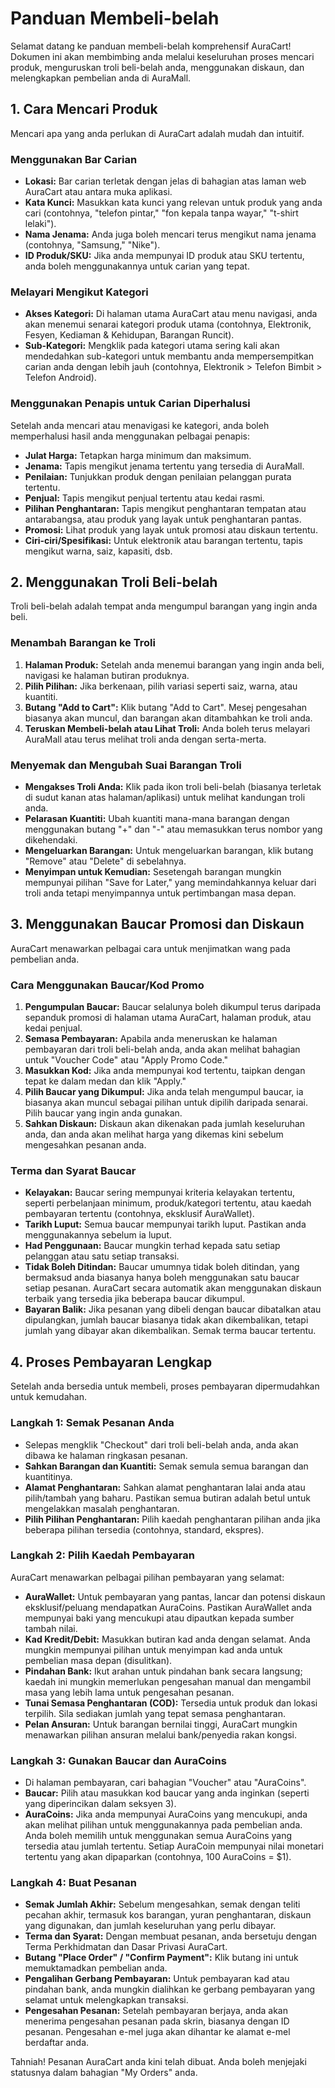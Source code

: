 # Panduan Membeli-belah

Selamat datang ke panduan membeli-belah komprehensif AuraCart! Dokumen ini akan membimbing anda melalui keseluruhan proses mencari produk, menguruskan troli beli-belah anda, menggunakan diskaun, dan melengkapkan pembelian anda di AuraMall.

## 1. Cara Mencari Produk

Mencari apa yang anda perlukan di AuraCart adalah mudah dan intuitif.

### Menggunakan Bar Carian

*   **Lokasi:** Bar carian terletak dengan jelas di bahagian atas laman web AuraCart atau antara muka aplikasi.
*   **Kata Kunci:** Masukkan kata kunci yang relevan untuk produk yang anda cari (contohnya, "telefon pintar," "fon kepala tanpa wayar," "t-shirt lelaki").
*   **Nama Jenama:** Anda juga boleh mencari terus mengikut nama jenama (contohnya, "Samsung," "Nike").
*   **ID Produk/SKU:** Jika anda mempunyai ID produk atau SKU tertentu, anda boleh menggunakannya untuk carian yang tepat.

### Melayari Mengikut Kategori

*   **Akses Kategori:** Di halaman utama AuraCart atau menu navigasi, anda akan menemui senarai kategori produk utama (contohnya, Elektronik, Fesyen, Kediaman & Kehidupan, Barangan Runcit).
*   **Sub-Kategori:** Mengklik pada kategori utama sering kali akan mendedahkan sub-kategori untuk membantu anda mempersempitkan carian anda dengan lebih jauh (contohnya, Elektronik > Telefon Bimbit > Telefon Android).

### Menggunakan Penapis untuk Carian Diperhalusi

Setelah anda mencari atau menavigasi ke kategori, anda boleh memperhalusi hasil anda menggunakan pelbagai penapis:
*   **Julat Harga:** Tetapkan harga minimum dan maksimum.
*   **Jenama:** Tapis mengikut jenama tertentu yang tersedia di AuraMall.
*   **Penilaian:** Tunjukkan produk dengan penilaian pelanggan purata tertentu.
*   **Penjual:** Tapis mengikut penjual tertentu atau kedai rasmi.
*   **Pilihan Penghantaran:** Tapis mengikut penghantaran tempatan atau antarabangsa, atau produk yang layak untuk penghantaran pantas.
*   **Promosi:** Lihat produk yang layak untuk promosi atau diskaun tertentu.
*   **Ciri-ciri/Spesifikasi:** Untuk elektronik atau barangan tertentu, tapis mengikut warna, saiz, kapasiti, dsb.

## 2. Menggunakan Troli Beli-belah

Troli beli-belah adalah tempat anda mengumpul barangan yang ingin anda beli.

### Menambah Barangan ke Troli

1.  **Halaman Produk:** Setelah anda menemui barangan yang ingin anda beli, navigasi ke halaman butiran produknya.
2.  **Pilih Pilihan:** Jika berkenaan, pilih variasi seperti saiz, warna, atau kuantiti.
3.  **Butang "Add to Cart":** Klik butang "Add to Cart". Mesej pengesahan biasanya akan muncul, dan barangan akan ditambahkan ke troli anda.
4.  **Teruskan Membeli-belah atau Lihat Troli:** Anda boleh terus melayari AuraMall atau terus melihat troli anda dengan serta-merta.

### Menyemak dan Mengubah Suai Barangan Troli

*   **Mengakses Troli Anda:** Klik pada ikon troli beli-belah (biasanya terletak di sudut kanan atas halaman/aplikasi) untuk melihat kandungan troli anda.
*   **Pelarasan Kuantiti:** Ubah kuantiti mana-mana barangan dengan menggunakan butang "+" dan "-" atau memasukkan terus nombor yang dikehendaki.
*   **Mengeluarkan Barangan:** Untuk mengeluarkan barangan, klik butang "Remove" atau "Delete" di sebelahnya.
*   **Menyimpan untuk Kemudian:** Sesetengah barangan mungkin mempunyai pilihan "Save for Later," yang memindahkannya keluar dari troli anda tetapi menyimpannya untuk pertimbangan masa depan.

## 3. Menggunakan Baucar Promosi dan Diskaun

AuraCart menawarkan pelbagai cara untuk menjimatkan wang pada pembelian anda.

### Cara Menggunakan Baucar/Kod Promo

1.  **Pengumpulan Baucar:** Baucar selalunya boleh dikumpul terus daripada sepanduk promosi di halaman utama AuraCart, halaman produk, atau kedai penjual.
2.  **Semasa Pembayaran:** Apabila anda meneruskan ke halaman pembayaran dari troli beli-belah anda, anda akan melihat bahagian untuk "Voucher Code" atau "Apply Promo Code."
3.  **Masukkan Kod:** Jika anda mempunyai kod tertentu, taipkan dengan tepat ke dalam medan dan klik "Apply."
4.  **Pilih Baucar yang Dikumpul:** Jika anda telah mengumpul baucar, ia biasanya akan muncul sebagai pilihan untuk dipilih daripada senarai. Pilih baucar yang ingin anda gunakan.
5.  **Sahkan Diskaun:** Diskaun akan dikenakan pada jumlah keseluruhan anda, dan anda akan melihat harga yang dikemas kini sebelum mengesahkan pesanan anda.

### Terma dan Syarat Baucar

*   **Kelayakan:** Baucar sering mempunyai kriteria kelayakan tertentu, seperti perbelanjaan minimum, produk/kategori tertentu, atau kaedah pembayaran tertentu (contohnya, eksklusif AuraWallet).
*   **Tarikh Luput:** Semua baucar mempunyai tarikh luput. Pastikan anda menggunakannya sebelum ia luput.
*   **Had Penggunaan:** Baucar mungkin terhad kepada satu setiap pelanggan atau satu setiap transaksi.
*   **Tidak Boleh Ditindan:** Baucar umumnya tidak boleh ditindan, yang bermaksud anda biasanya hanya boleh menggunakan satu baucar setiap pesanan. AuraCart secara automatik akan menggunakan diskaun terbaik yang tersedia jika beberapa baucar dikumpul.
*   **Bayaran Balik:** Jika pesanan yang dibeli dengan baucar dibatalkan atau dipulangkan, jumlah baucar biasanya tidak akan dikembalikan, tetapi jumlah yang dibayar akan dikembalikan. Semak terma baucar tertentu.

## 4. Proses Pembayaran Lengkap

Setelah anda bersedia untuk membeli, proses pembayaran dipermudahkan untuk kemudahan.

### Langkah 1: Semak Pesanan Anda

*   Selepas mengklik "Checkout" dari troli beli-belah anda, anda akan dibawa ke halaman ringkasan pesanan.
*   **Sahkan Barangan dan Kuantiti:** Semak semula semua barangan dan kuantitinya.
*   **Alamat Penghantaran:** Sahkan alamat penghantaran lalai anda atau pilih/tambah yang baharu. Pastikan semua butiran adalah betul untuk mengelakkan masalah penghantaran.
*   **Pilih Pilihan Penghantaran:** Pilih kaedah penghantaran pilihan anda jika beberapa pilihan tersedia (contohnya, standard, ekspres).

### Langkah 2: Pilih Kaedah Pembayaran

AuraCart menawarkan pelbagai pilihan pembayaran yang selamat:

*   **AuraWallet:** Untuk pembayaran yang pantas, lancar dan potensi diskaun eksklusif/peluang mendapatkan AuraCoins. Pastikan AuraWallet anda mempunyai baki yang mencukupi atau dipautkan kepada sumber tambah nilai.
*   **Kad Kredit/Debit:** Masukkan butiran kad anda dengan selamat. Anda mungkin mempunyai pilihan untuk menyimpan kad anda untuk pembelian masa depan (disulitkan).
*   **Pindahan Bank:** Ikut arahan untuk pindahan bank secara langsung; kaedah ini mungkin memerlukan pengesahan manual dan mengambil masa yang lebih lama untuk pengesahan pesanan.
*   **Tunai Semasa Penghantaran (COD):** Tersedia untuk produk dan lokasi terpilih. Sila sediakan jumlah yang tepat semasa penghantaran.
*   **Pelan Ansuran:** Untuk barangan bernilai tinggi, AuraCart mungkin menawarkan pilihan ansuran melalui bank/penyedia rakan kongsi.

### Langkah 3: Gunakan Baucar dan AuraCoins

*   Di halaman pembayaran, cari bahagian "Voucher" atau "AuraCoins".
*   **Baucar:** Pilih atau masukkan kod baucar yang anda inginkan (seperti yang diperincikan dalam seksyen 3).
*   **AuraCoins:** Jika anda mempunyai AuraCoins yang mencukupi, anda akan melihat pilihan untuk menggunakannya pada pembelian anda. Anda boleh memilih untuk menggunakan semua AuraCoins yang tersedia atau jumlah tertentu. Setiap AuraCoin mempunyai nilai monetari tertentu yang akan dipaparkan (contohnya, 100 AuraCoins = $1).

### Langkah 4: Buat Pesanan

*   **Semak Jumlah Akhir:** Sebelum mengesahkan, semak dengan teliti pecahan akhir, termasuk kos barangan, yuran penghantaran, diskaun yang digunakan, dan jumlah keseluruhan yang perlu dibayar.
*   **Terma dan Syarat:** Dengan membuat pesanan, anda bersetuju dengan Terma Perkhidmatan dan Dasar Privasi AuraCart.
*   **Butang "Place Order" / "Confirm Payment":** Klik butang ini untuk memuktamadkan pembelian anda.
*   **Pengalihan Gerbang Pembayaran:** Untuk pembayaran kad atau pindahan bank, anda mungkin dialihkan ke gerbang pembayaran yang selamat untuk melengkapkan transaksi.
*   **Pengesahan Pesanan:** Setelah pembayaran berjaya, anda akan menerima pengesahan pesanan pada skrin, biasanya dengan ID pesanan. Pengesahan e-mel juga akan dihantar ke alamat e-mel berdaftar anda.

Tahniah! Pesanan AuraCart anda kini telah dibuat. Anda boleh menjejaki statusnya dalam bahagian "My Orders" anda.